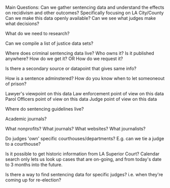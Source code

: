 Main Questions: Can we gather sentencing data and understand the effects on recidivism and other outcomes?
Specifically focusing on LA City/County
Can we make this data openly available?
Can we see what judges make what decisions?

What do we need to research?

Can we compile a list of justice data sets?

Where does criminal sentencing data live?
Who owns it?
Is it published anywhere?
How do we get it? OR
How do we request it?

Is there a secondary source or datapoint that gives same info?

How is a sentence adminstered? How do you know when to let someoneout of prison?

Lawyer's viewpoint on this data
Law enforcement point of view on this data
Parol Officers point of view on this data
Judge point of view on this data

Where do sentencing guidelines live?

Academic journals?

What nonprofits?
What journals?
What websites?
What journalists?

Do judges 'own' specific courthouses/departments? E.g. can we tie a judge to a courthouse? 

Is it possible to get historic information from LA Superior Court? Calendar search only lets us look up cases that are on-going, and from today's date to 3 months into the future. 

Is there a way to find sentencing data for specific judges? i.e. when they're coming up for re-election?
